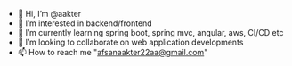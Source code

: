 - 👋 Hi, I’m @aakter
- 👀 I’m interested in backend/frontend
- 🌱 I’m currently learning spring boot, spring mvc,  angular, aws, CI/CD etc
- 💞️ I’m looking to collaborate on web application developments
- 📫 How to reach me "afsanaakter22aa@gmail.com"

<!---
aakter/aakter is a ✨ special ✨ repository because its `README.md` (this file) appears on your GitHub profile.
You can click the Preview link to take a look at your changes.
--->
